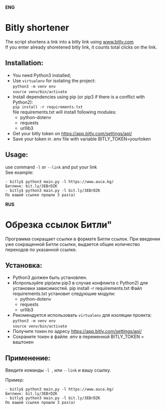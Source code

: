  **ENG**
# Bitly shortener


The script shortens a link into a bitly link using www.bitly.com \
If you enter already shoretened bitly link, it counts total clicks on the link.


## Installation:
   - You need Python3 installed; 
   - Use  `virtualenv` for isolating the project: \
        `python3 -m venv env`  
        `source venv/bin/activate`
   - Install dependencies using pip (or pip3 if there is a conflict with Python2):  
     `pip install -r requirements.txt`   
    file requirements.txt will install following modules:   
     - python-dotenv  
      - requests  
      - urllib3  
 - Get your bitly token on  https://app.bitly.com/settings/api/
 - Save your token in .env file with variable BITLY_TOKEN=yourtoken
 
    

   
  
 
  

## Usage:
use command `-l`  or `--link` and put your link\
See example:
```
- bitly$ python3 main.py -l https://www.auca.kg/
Битлинк: bit.ly/3EBrDZK
- bitly$ python3 main.py -l bit.ly/3EBrDZK
По вашей ссылке прошли 3 раз(а)
```














   **RUS**
    
   
# Обрезка ссылок Битли"

Программа сокращает ссылки в формате Битли ссылок. При введении уже сокращенной Битли ссылки, выдается общее количество переходов по указанной ссылке.

## Установка:
  - Python3 должен быть установлен. 
  - Испрользуйте pip(или pip3 в случае конфликта с Python2) для установки зависимостей.
    pip install -r requirements.txt
   Файл requirements.txt установит следуюшие модули:
    - python-dotenv
     - requests
     - urllib3
  - Рекомендуется использовать `virtualenv` для изоляции проекта:\
       `python3 -m venv env` \
        `source venv/bin/activate`
 - Получите токен по адресу  https://app.bitly.com/settings/api/
 - Сохраните токен в файле .env в переменной BITLY_TOKEN = ваштокен       
        
 
  

## Применение:

Введите команды `-l `, или `--link` и вашу ссылку.

Пример:
```
- bitly$ python3 main.py -l https://www.auca.kg/
Битлинк: bit.ly/3EBrDZK
- bitly$ python3 main.py -l bit.ly/3EBrDZK
По вашей ссылке прошли 3 раз(а)
```

